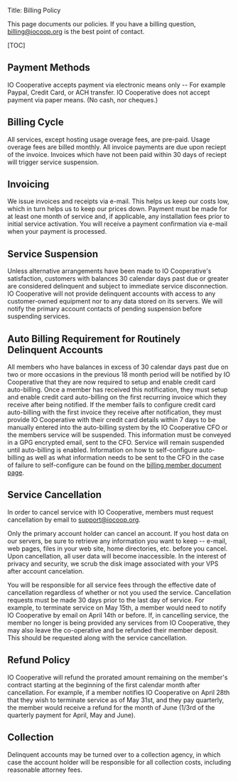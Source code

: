 Title: Billing Policy

This page documents our policies. If you have a billing question, [billing@iocoop.org][] is the best point of contact.

   [billing@iocoop.org]: mailto:billing@iocoop.org

[TOC]

## Payment Methods

IO Cooperative accepts payment via electronic means only -- For example Paypal, Credit Card, or ACH transfer. IO Cooperative does not accept payment via paper means. (No cash, nor cheques.)

## Billing Cycle

All services, except hosting usage overage fees, are pre-paid. Usage overage fees are billed monthly. All invoice payments are due upon reciept of the invoice. Invoices which have not been paid within 30 days of reciept will trigger service suspension.

## Invoicing

We issue invoices and receipts via e-mail. This helps us keep our costs low, which in turn helps us to keep our prices down. Payment must be made for at least one month of service and, if applicable, any installation fees prior to initial service activation. You will receive a payment confirmation via e-mail when your payment is processed.

## Service Suspension

Unless alternative arrangements have been made to IO Cooperative's satisfaction, customers with balances 30 calendar days past due or greater are considered delinquent and subject to immediate service disconnection. IO Cooperative will not provide delinquent accounts with access to any customer-owned equipment nor to any data stored on its servers. We will notify the primary account contacts of pending suspension before suspending services.

## Auto Billing Requirement for Routinely Delinquent Accounts

All members who have balances in excess of 30 calendar days past due on two or more occasions in the previous 18 month period will be notified by IO Cooperative that they are now required to setup and enable credit card auto-billing. Once a member has received this notification, they must setup and enable credit card auto-billing on the first recurring invoice which they receive after being notified. If the member fails to configure credit card auto-billing with the first invoice they receive after notification, they must provide IO Cooperative with their credit card details within 7 days to be manually entered into the auto-billing system by the IO Cooperative CFO or the members service will be suspended. This information must be conveyed in a GPG encrypted email, sent to the CFO. Service will remain suspended until auto-billing is enabled. Information on how to self-configure auto-billing as well as what information needs to be sent to the CFO in the case of failure to self-configure can be found on the [billing member document page](https://iocoop.org/member_docs/billing/#autobill).

## Service Cancellation

In order to cancel service with IO Cooperative, members must request cancellation by email to [support@iocoop.org][].

   [support@iocoop.org]: mailto:support@iocoop.org

Only the primary account holder can cancel an account. If you host data on our servers, be sure to retrieve any information you want to keep -- e-mail, web pages, files in your web site, home directories, etc. before you cancel. Upon cancellation, all user data will become inaccessible. In the interest of privacy and security, we scrub the disk image associated with your VPS after account cancelation.

You will be responsible for all service fees through the effective date of cancellation regardless of whether or not you used the service. Cancellation requests must be made 30 days prior to the last day of service. For example, to terminate service on May 15th, a member would need to notify IO Cooperative by email on April 14th or before. If, in cancelling service, the member no longer is being provided any services from IO Cooperative, they may also leave the co-operative and be refunded their member deposit. This should be requested along with the service cancellation.

## Refund Policy

IO Cooperative will refund the prorated amount remaining on the member's contract starting at the beginning of the first calendar month after cancellation. For example, if a member notifies IO Cooperative on April 28th that they wish to terminate service as of May 31st, and they pay quarterly, the member would receive a refund for the month of June (1/3rd of the quarterly payment for April, May and June).

## Collection

Delinquent accounts may be turned over to a collection agency, in which case the account holder will be responsible for all collection costs, including reasonable attorney fees.

